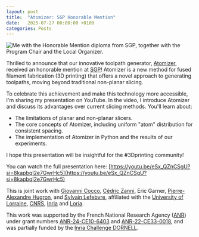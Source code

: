 ```yaml
---
layout: post
title:  "Atomizer: SGP Honorable Mention"
date:   2025-07-27 00:00:00 +0100
categories: Posts
---
```

![Me with the Honorable Mention diploma from SGP, together with the Program Chair and the Local Organizer.]({{site.baseurl}}/data/img/SGP2025Award.jpg)

Thrilled to announce that our innovative toolpath generator, [Atomizer](https://xavierchermain.github.io/publications/atomizer), received an honorable mention at [SGP](https://sgp2025.my.canva.site/)! Atomizer is a new method for fused filament fabrication (3D printing) that offers a novel approach to generating toolpaths, moving beyond traditional non-planar slicing.

To celebrate this achievement and make this technology more accessible, I'm sharing my presentation on YouTube. In the video, I introduce Atomizer and discuss its advantages over current slicing methods. You'll learn about:

- The limitations of planar and non-planar slicers.
- The core concepts of Atomizer, including uniform "atom" distribution for consistent spacing.
- The implementation of Atomizer in Python and the results of our experiments.

I hope this presentation will be insightful for the #3Dprinting community!

You can watch the full presentation here: [https://youtu.be/eSx_QZnCSgU?si=8kapbqI2e7GwrHc5](https://youtu.be/eSx_QZnCSgU?si=8kapbqI2e7GwrHc5)

This is joint work with [Giovanni Cocco](https://github.com/iota97), [Cédric Zanni](https://members.loria.fr/CZanni/), Eric Garner, [Pierre-Alexandre Hugron](https://www.linkedin.com/in/pierre-alexandre-hugron-b7b22552), and [Sylvain Lefebvre](https://www.antexel.com/sylefeb/research), affiliated with the [University of Lorraine](https://www.univ-lorraine.fr/en/univ-lorraine/), [CNRS](https://www.cnrs.fr/en), [Inria](https://www.inria.fr/en/inria-centre-universite-lorraine) and [Loria](https://www.loria.fr/en/).

This work was supported by the French National Research Agency ([ANR](https://anr.fr/en/)) under grant numbers [ANR-24-CE10-6403](https://anr.fr/Projet-ANR-24-CE10-6403) and [ANR-22-CE33-0018](https://anr.fr/Projet-ANR-22-CE33-0018), and was partially funded by the [Inria Challenge DORNELL](https://project.inria.fr/dornell/).
